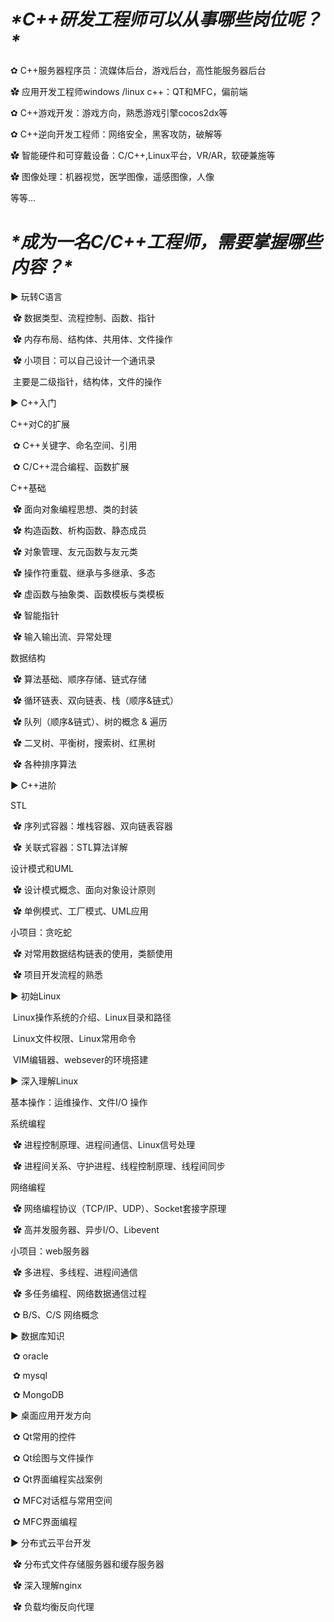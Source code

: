 # ***\*C++研发工程师可以从事哪些岗位呢？\****

  ✿ C++服务器程序员：流媒体后台，游戏后台，高性能服务器后台

  ✿ 应用开发工程师windows /linux c++：QT和MFC，偏前端

  ✿ C++游戏开发：游戏方向，熟悉游戏引擎cocos2dx等

  ✿ C++逆向开发工程师：网络安全，黑客攻防，破解等

  ✿ 智能硬件和可穿戴设备：C/C++,Linux平台，VR/AR，软硬兼施等

  ✿ 图像处理：机器视觉，医学图像，遥感图像，人像

等等...

 

# ***\*成为一名C/C++工程师，需要掌握哪些内容？\****

▶ 玩转C语言

​    ✿ 数据类型、流程控制、函数、指针

​    ✿ 内存布局、结构体、共用体、文件操作

​    ✿ 小项目：可以自己设计一个通讯录

​    主要是二级指针，结构体，文件的操作

▶ C++入门

  C++对C的扩展

​    ✿ C++关键字、命名空间、引用

​    ✿ C/C++混合编程、函数扩展

  C++基础

​    ✿ 面向对象编程思想、类的封装

​    ✿ 构造函数、析构函数、静态成员

​    ✿ 对象管理、友元函数与友元类

​    ✿ 操作符重载、继承与多继承、多态

​    ✿ 虚函数与抽象类、函数模板与类模板

​    ✿ 智能指针

​    ✿ 输入输出流、异常处理

  数据结构

​    ✿ 算法基础、顺序存储、链式存储

​    ✿ 循环链表、双向链表、栈（顺序&链式）

​    ✿ 队列（顺序&链式）、树的概念 & 遍历

​    ✿ 二叉树、平衡树，搜索树、红黑树

​    ✿ 各种排序算法

▶ C++进阶

  STL

​    ✿ 序列式容器：堆栈容器、双向链表容器

​    ✿ 关联式容器：STL算法详解

  设计模式和UML

​    ✿ 设计模式概念、面向对象设计原则

​    ✿ 单例模式、工厂模式、UML应用

  小项目：贪吃蛇

​    ✿ 对常用数据结构链表的使用，类额使用

​    ✿ 项目开发流程的熟悉

▶ 初始Linux

​    Linux操作系统的介绍、Linux目录和路径

​    Linux文件权限、Linux常用命令

​    VIM编辑器、websever的环境搭建

▶ 深入理解Linux

  基本操作：运维操作、文件I/O 操作

  系统编程

​    ✿ 进程控制原理、进程间通信、Linux信号处理

​    ✿ 进程间关系、守护进程、线程控制原理、线程间同步

  网络编程

​    ✿ 网络编程协议（TCP/IP、UDP）、Socket套接字原理

​    ✿ 高并发服务器、异步I/O、Libevent

  小项目：web服务器

​    ✿ 多进程、多线程、进程间通信

​    ✿ 多任务编程、网络数据通信过程

​    ✿ B/S、C/S 网络概念

▶ 数据库知识

​    ✿ oracle

​    ✿ mysql

​    ✿ MongoDB

▶ 桌面应用开发方向

​    ✿ Qt常用的控件

​    ✿ Qt绘图与文件操作

​    ✿ Qt界面编程实战案例

​    ✿ MFC对话框与常用空间

​    ✿ MFC界面编程

▶ 分布式云平台开发

​    ✿ 分布式文件存储服务器和缓存服务器

​    ✿ 深入理解nginx

​    ✿ 负载均衡反向代理

 